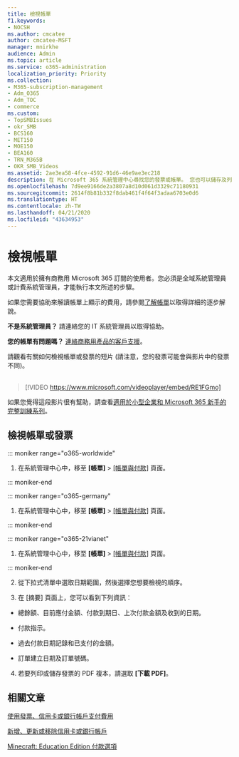 ```yaml
---
title: 檢視帳單
f1.keywords:
- NOCSH
ms.author: cmcatee
author: cmcatee-MSFT
manager: mnirkhe
audience: Admin
ms.topic: article
ms.service: o365-administration
localization_priority: Priority
ms.collection:
- M365-subscription-management
- Adm_O365
- Adm_TOC
- commerce
ms.custom:
- TopSMBIssues
- okr_SMB
- BCS160
- MET150
- MOE150
- BEA160
- TRN_M365B
- OKR_SMB_Videos
ms.assetid: 2ae3ea58-4fce-4592-91d6-46e9ae3ec218
description: 在 Microsoft 365 系統管理中心尋找您的發票或帳單。 您也可以儲存及列印帳單複本。
ms.openlocfilehash: 7d9ee9166de2a3807a8d10d061d3329c71180931
ms.sourcegitcommit: 2614f8b81b332f8dab461f4f64f3adaa6703e0d6
ms.translationtype: HT
ms.contentlocale: zh-TW
ms.lasthandoff: 04/21/2020
ms.locfileid: "43634953"
---
```

# <a name="view-your-bill-or-invoice"></a>檢視帳單

本文適用於擁有商務用 Microsoft 365 訂閱的使用者。您必須是全域系統管理員或計費系統管理員，才能執行本文所述的步驟。
  
如果您需要協助來解讀帳單上顯示的費用，請參閱[了解帳單](understand-your-invoice2.md)以取得詳細的逐步解說。
  
 **不是系統管理員？** 請連絡您的 IT 系統管理員以取得協助。 
  
 **您的帳單有問題嗎？** [連絡商務用產品的客戶支援](../../admin/contact-support-for-business-products.md)。

 請觀看有關如何檢視帳單或發票的短片 (請注意，您的發票可能會與影片中的發票不同)。 <br><br>

> [!VIDEO https://www.microsoft.com/videoplayer/embed/RE1FGmo] 

如果您覺得這段影片很有幫助，請查看[適用於小型企業和 Microsoft 365 新手的完整訓練系列](https://support.office.com/article/6ab4bbcd-79cf-4000-a0bd-d42ce4d12816)。
  
## <a name="view-a-bill-or-invoice"></a>檢視帳單或發票

::: moniker range="o365-worldwide"

1. 在系統管理中心中，移至 **[帳單]** \> <a href="https://go.microsoft.com/fwlink/p/?linkid=848039" target="_blank">[帳單與付款]</a> 頁面。

::: moniker-end

::: moniker range="o365-germany"

1. 在系統管理中心中，移至 **[帳單]** > <a href="https://go.microsoft.com/fwlink/p/?linkid=848040" target="_blank">[帳單與付款]</a> 頁面。

::: moniker-end

::: moniker range="o365-21vianet"

1. 在系統管理中心中，移至 **[帳單]** \> <a href="https://go.microsoft.com/fwlink/p/?linkid=2127421" target="_blank">[帳單與付款]</a> 頁面。

::: moniker-end

2. 從下拉式清單中選取日期範圍，然後選擇您想要檢視的順序。

3. 在 [摘要] 頁面上，您可以看到下列資訊︰

  - 總餘額、目前應付金額、付款到期日、上次付款金額及收到的日期。

  - 付款指示。

  - 過去付款日期記錄和已支付的金額。

  - 訂單建立日期及訂單號碼。

4. 若要列印或儲存發票的 PDF 複本，請選取 **[下載 PDF]**。

  
## <a name="related-articles"></a>相關文章

[使用發票、信用卡或銀行帳戶支付費用](pay-for-your-subscription.md)
  
[新增、更新或移除信用卡或銀行帳戶](add-update-or-remove-credit-card-or-bank-account.md)

[Minecraft: Education Edition 付款選項](https://go.microsoft.com/fwlink/p/?linkid=838761)